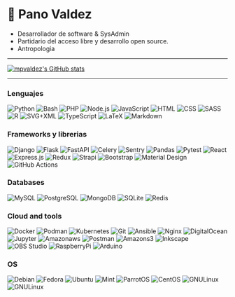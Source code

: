 🦊 Pano Valdez
===

- Desarrollador de software & SysAdmin
- Partidario del acceso libre y desarrollo open source.
- Antropologia 


---
[![mpvaldez's GitHub stats](https://github-readme-stats.vercel.app/api?username=mpvaldez&hide=stars,issues&show_icons=true&theme=tokyonight&count_private=true)](https://github.com/mpvaldez)

---
### Lenguajes

<p>
    <img alt="Python" src="https://img.shields.io/badge/Python-3776AB.svg?logo=python&logoColor=white">
    <img alt="Bash" src="https://img.shields.io/badge/Bash-4EAA25.svg?logo=gnu-bash&logoColor=white">
    <img alt="PHP" src="https://img.shields.io/badge/PHP-777BB4.svg?logo=php&logoColor=white">
    <img alt="Node.js" src="https://img.shields.io/badge/Node.js-339933.svg?logo=node.js&logoColor=white">
    <img alt="JavaScript" src="https://img.shields.io/badge/JavaScript-F7DF1E.svg?logo=javascript&logoColor=black">
    <img alt="HTML" src="https://img.shields.io/badge/HTML-E34F26.svg?logo=html5&logoColor=white">
    <img alt="CSS" src="https://img.shields.io/badge/CSS-1572B6.svg?logo=css3&logoColor=white">
    <img alt="SASS" src="https://img.shields.io/badge/Sass-CC6699.svg?logo=SASS&logoColor=white">
    <img alt="R" src="https://img.shields.io/badge/R-276DC3.svg?logo=r&logoColor=white">
    <img alt="SVG+XML" src="https://img.shields.io/badge/SVG%2BXML-e0982c.svg?logo=svg&logoColor=white">
    <img alt="TypeScript" src="https://img.shields.io/badge/TypeScript-007ACC.svg?logo=typescript&logoColor=white">
    <img alt="LaTeX" src="https://img.shields.io/badge/LaTeX-008080.svg?logo=LaTeX&logoColor=white">
    <img alt="Markdown" src="https://img.shields.io/badge/Markdown-000000.svg?logo=markdown&logoColor=white">
    
</p>

### Frameworks y librerias

<p>
    <img alt="Django" src="https://img.shields.io/badge/Django-092E20?logo=django&logoColor=green">
    <img alt="Flask" src="https://img.shields.io/badge/Flask-000000?logo=flask&logoColor=white">
    <img alt="FastAPI" src="https://img.shields.io/badge/FastAPI-009688?logo=fastapi&logoColor=white">
    <img alt="Celery" src="https://img.shields.io/badge/Celery-37814A?logo=celery&logoColor=white">
    <img alt="Sentry" src="https://img.shields.io/badge/Sentry-362D59?logo=sentry&logoColor=white">
    <img alt="Pandas" src="https://img.shields.io/badge/Pandas-150458.svg?logo=pandas&logoColor=white">
    <img alt="Pytest" src="https://img.shields.io/badge/Pytest-0A9EDC.svg?logo=pytest&logoColor=white">
    <img alt="React" src="https://img.shields.io/badge/React-20232a.svg?logo=react&logoColor=%2361DAFB">
    <img alt="Express.js" src="https://img.shields.io/badge/Express.js-000000.svg?logo=express&logoColor=white">
    <img alt="Redux" src="https://img.shields.io/badge/Redux-764ABC.svg?logo=redux&logoColor=white">
    <img alt="Strapi" src="https://img.shields.io/badge/Strapi-2F2E8B.svg?logo=strapi&logoColor=white">
    <img alt="Bootstrap" src="https://img.shields.io/badge/Bootstrap-7952B3.svg?logo=bootstrap&logoColor=white">
    <img alt="Material Design" src="https://img.shields.io/badge/Material%20Design-757575.svg?logo=material-design&logoColor=white">
    <img alt="GitHub Actions" src="https://img.shields.io/badge/GitHub%20Actions-2088FF.svg?logo=github%20actions&logoColor=white">
</p>

### Databases

<p>
    <img alt="MySQL" src="https://img.shields.io/badge/MySQL-4479A1.svg?logo=mysql&logoColor=white">
    <img alt="PostgreSQL" src ="https://img.shields.io/badge/PostgreSQL-4169E1.svg?logo=postgresql&logoColor=white">
    <img alt="MongoDB" src ="https://img.shields.io/badge/MongoDB-47A248.svg?logo=mongodb&logoColor=white">
    <img alt="SQLite" src ="https://img.shields.io/badge/SQLite-003B57.svg?logo=sqlite&logoColor=white">
    <img alt="Redis" src ="https://img.shields.io/badge/Redis-DC382D.svg?logo=redis&logoColor=white">
</p>

### Cloud and tools

<p>
    <img alt="Docker" src="https://img.shields.io/badge/Docker-2496ED?logo=docker&logoColor=white">
    <img alt="Podman" src="https://img.shields.io/badge/Podman-892CA0?logo=podman&logoColor=white">
    <img alt="Kubernetes" src="https://img.shields.io/badge/Kubernetes-326CE5?logo=kubernetes&logoColor=white">
    <img alt="Git" src="https://img.shields.io/badge/Git-F05032.svg?logo=git&logoColor=white">
    <img alt="Ansible" src="https://img.shields.io/badge/Ansible-EE0000.svg?logo=ansible&logoColor=white">    
    <img alt="Nginx" src="https://img.shields.io/badge/Nginx-009639?logo=nginx&logoColor=white">
    <img alt="DigitalOcean" src="https://img.shields.io/badge/DigitalOcean-0080FF.svg?logo=digitalocean&logoColor=white">    
    <img alt="Jupyter" src="https://img.shields.io/badge/Jupyter-F37626.svg?logo=Jupyter&logoColor=white">
    <img alt="Amazonaws" src="https://img.shields.io/badge/AmazonAWS-232F3E.svg?logo=amazonaws&logoColor=white">        
    <img alt="Postman" src="https://img.shields.io/badge/Postman-FF6C37?logo=postman&logoColor=white">
    <img alt="Amazons3" src="https://img.shields.io/badge/AmazonS3-569A31.svg?logo=amazons3&logoColor=white">         
    <img alt="Inkscape" src="https://img.shields.io/badge/Inkscape-000000?logo=Inkscape&logoColor=white">
    <img alt="OBS Studio" src="https://img.shields.io/badge/-OBS%20Studio-302E31?logo=obs-studio&logoColor=white">
    <img alt="RaspberryPi" src="https://img.shields.io/badge/RaspberryPi-A22846.svg?logo=raspberryPi&logoColor=white">
    <img alt="Arduino" src="https://img.shields.io/badge/-Arduino-00979D?logo=Arduino&logoColor=white">

</p>


### OS


<p>
    <img alt="Debian" src="https://img.shields.io/badge/Debian-red?logo=debian&logoColor=white">
    <img alt="Fedora" src="https://img.shields.io/badge/Fedora-blue?logo=fedora&logoColor=white">
    <img alt="Ubuntu" src="https://img.shields.io/badge/Ubuntu-orange?logo=ubuntu&logoColor=white">
    <img alt="Mint" src="https://img.shields.io/badge/Mint-green?logo=linuxmint&logoColor=white">
    <img alt="ParrotOS" src="https://img.shields.io/badge/ParrotOS-54deff?logo=linux&logoColor=black">    
    <img alt="CentOS" src="https://img.shields.io/badge/CentOS-violet?logo=centos&logoColor=white">
    <img alt="GNULinux" src="https://img.shields.io/badge/GNULinux-white?logo=gnu&logoColor=black">       
    <img alt="GNULinux" src="https://img.shields.io/badge/Windows-blue?logo=windows&logoColor=white">       

</p>


